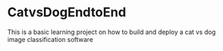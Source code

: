 # CatvsDogEndtoEnd

This is a basic learning project on how to build and deploy a cat vs dog image classification software
